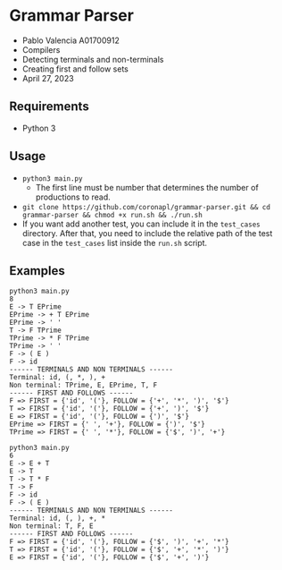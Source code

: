 # Grammar Parser

- Pablo Valencia A01700912
- Compilers
- Detecting terminals and non-terminals
- Creating first and follow sets
- April 27, 2023

## Requirements

- Python 3

## Usage

- `python3 main.py`
  - The first line must be number that determines the number of productions to read.
- `git clone https://github.com/coronapl/grammar-parser.git && cd grammar-parser && chmod +x run.sh && ./run.sh`
- If you want add another test, you can include it in the `test_cases` directory. After that, you need to include the
relative path of the test case in the `test_cases` list inside the `run.sh` script.

## Examples

```
python3 main.py
8
E -> T EPrime
EPrime -> + T EPrime
EPrime -> ' '
T -> F TPrime
TPrime -> * F TPrime
TPrime -> ' '
F -> ( E )
F -> id
------ TERMINALS AND NON TERMINALS ------
Terminal: id, (, *, ), +
Non terminal: TPrime, E, EPrime, T, F
------ FIRST AND FOLLOWS ------
F => FIRST = {'id', '('}, FOLLOW = {'+', '*', ')', '$'}
T => FIRST = {'id', '('}, FOLLOW = {'+', ')', '$'}
E => FIRST = {'id', '('}, FOLLOW = {')', '$'}
EPrime => FIRST = {' ', '+'}, FOLLOW = {')', '$'}
TPrime => FIRST = {' ', '*'}, FOLLOW = {'$', ')', '+'}
```

```
python3 main.py
6
E -> E + T
E -> T
T -> T * F
T -> F
F -> id
F -> ( E )
------ TERMINALS AND NON TERMINALS ------
Terminal: id, (, ), +, *
Non terminal: T, F, E
------ FIRST AND FOLLOWS ------
F => FIRST = {'id', '('}, FOLLOW = {'$', ')', '+', '*'}
T => FIRST = {'id', '('}, FOLLOW = {'$', '+', '*', ')'}
E => FIRST = {'id', '('}, FOLLOW = {'$', '+', ')'}
```

